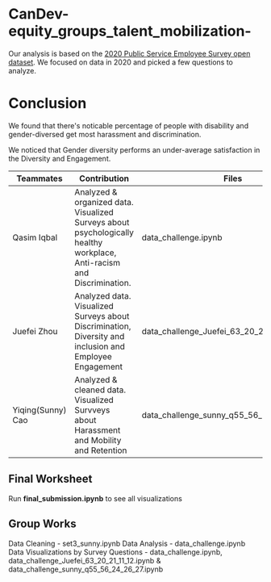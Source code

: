 # CanDev-equity_groups_talent_mobilization-
Our analysis is based on the [2020 Public Service Employee Survey open dataset](https://open.canada.ca/data/en/dataset/4301f4bb-1daa-4b50-afab-d1193b5d2284/resource/63f972a8-8bf2-4584-a735-e5d0c07a9eb6). We focused on data in 2020 and picked a few questions to analyze. 

# Conclusion
We found that there's noticable percentage of people with disability and gender-diversed get most harassment and discrimination. 

We noticed that Gender diversity performs an under-average satisfaction in the Diversity and Engagement. 


|Teammates          | Contribution |     Files     |
|-------------------|--------------|---------------|
|    Qasim Iqbal    | Analyzed & organized data. Visualized Surveys about psychologically healthy workplace, Anti-racism and Discrimination. | data_challenge.ipynb | 
|    Juefei Zhou    | Analyzed data. Visualized Surveys about Discrimination, Diversity and inclusion and Employee Engagement   |data_challenge_Juefei_63_20_21_11_12.ipynb |
| Yiqing(Sunny) Cao | Analyzed & cleaned data. Visualized Survveys about Harassment and  Mobility and Retention |data_challenge_sunny_q55_56_24_26_27.ipynb|

## Final Worksheet
Run **final_submission.ipynb** to see all visualizations

## Group Works
Data Cleaning - set3_sunny.ipynb
Data Analysis - data_challenge.ipynb
Data Visualizations by Survey Questions - data_challenge.ipynb, data_challenge_Juefei_63_20_21_11_12.ipynb & data_challenge_sunny_q55_56_24_26_27.ipynb
